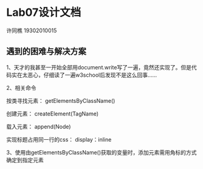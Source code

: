 # Lab07设计文档

许同樵 19302010015

## 遇到的困难与解决方案

1、天才的我甚至一开始全部用document.write写了一遍，竟然还实现了。但是代码实在太恶心，仔细读了一遍w3school后发现不是这么回事……

2、相关命令

按类寻找元素： getElementsByClassName()

创建元素： createElement(TagName)

载入元素： append(Node)

实现标题占用同一行的css： display：inline

3、使用由getElementsByClassName()获取的变量时，添加元素需用角标的方式确定到指定元素